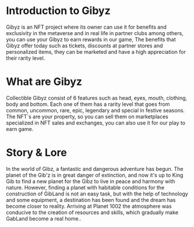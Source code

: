 # Introduction to Gibyz

Gibyz is an NFT project where its owner can use it for benefits and exclusivity in the metaverse and in real life in partner clubs among others,
you can use your Gibyz to earn rewards in our game, The benefits that Gibyz offer today such as tickets, 
discounts at partner stores and personalized items, they can be marketed and have a high appreciation for their rarity level.


# What are Gibyz

Collectible Gibyz consist of 6 features such as head, eyes, mouth, clothing, body and bottom. 
Each one of them has a rarity level that goes from common, uncommon, rare, epic, legendary and special in festive seasons.
The NFT`s are your property, so you can sell them on marketplaces specialized in NFT sales and exchanges,
you can also use it for our play to earn game.


# Story & Lore

In the world of Gibz, a fantastic and dangerous adventure has begun. The planet of the Gib'z is in great danger of extinction,
and now it's up to King Gib to find a new planet for the Gibz to live in peace and harmony with nature.
However, finding a planet with habitable conditions for the construction of GibLand is not an easy task,
but with the help of technology and some equipment, a destination has been found and the dream has become closer to reality.
Arriving at Planet 1002 the atmosphere was conducive to the creation of resources and skills,
which gradually make GabLand become a real home..
